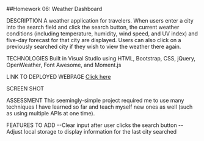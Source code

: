 ##Homework 06: Weather Dashboard

DESCRIPTION
A weather application for travelers. When users enter a city into the search field and click the search button, the current weather conditions (including temperature, humidity, wind speed, and UV index) and five-day forecast for that city are displayed. Users can also click on a previously searched city if they wish to view the weather there again. 

TECHNOLOGIES
Built in Visual Studio using HTML, Bootstrap, CSS, jQuery, OpenWeather, Font Awesome, and Moment.js

LINK TO DEPLOYED WEBPAGE
[Click here](https://alyssahellrung.github.io/weatherDashboard)

SCREEN SHOT

ASSESSMENT
This seemingly-simple project required me to use many techniques I have learned so far and teach myself new ones as well (such as using multiple APIs at one time).  

FEATURES TO ADD
--Clear input after user clicks the search button
--Adjust local storage to display information for the last city searched
